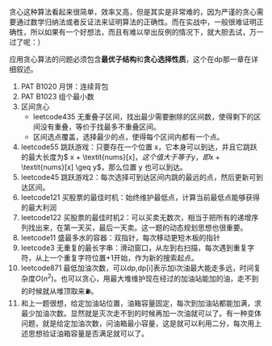 贪心这种算法看起来很简单，效率又高，但是其实是非常难的，因为严谨的贪心需要通过数学归纳法或者反证法来证明算法的正确性。而在实战中，一般很难证明正确性，所以如果有一个好想法，而且有难以举出反例的情况下，就大胆去试，万一过了呢：）

应用贪心算法的问题必须包含**最优子结构**和**贪心选择性质**，这个在dp那一章在详细叙述。

1. PAT B1020 月饼：连续背包
2. PAT B1023 组个最小数
3. 区间贪心
   * leetcode435 无重叠子区间，找出最少需要删除的区间数，使得剩下的区间没有重叠，等价于找最多不重叠区间。
   * 区间选点覆盖，选择最少的点，使得每个区间内都有一个点。
4. leetcode55 跳跃游戏：只要存在一个位置 x，它本身可以到达，并且它跳跃的最大长度为$ x + \textit{nums}[x]$，这个值大于等于 y，即$x + \textit{nums}[x] \geq y$，那么位置 y 也可以到达。
5. leetcode45 跳跃游戏2：每次选择可到达区间内跳的最远的点，然后更新可到达区间。
6. leetcode121 买股票的最佳时机：始终维护最低点，计算当前最低点能够获得的最大利润
7. leetcode122 买股票的最佳时机2：可以买卖无数次，相当于把所有的递增序列找出来，在第一天买，最后一天卖。这一题的动态规划思想也很重要。
8. leetcode11 盛最多水的容器：双指针，每次移动更短木板的指针
9. leetcode3 无重复的最长字串：滑动窗口，从左到右扫描，每次遇到重复字符，从上一个重复字符位置+1开始，作为新的搜索起点。
10. leetcode871 最低加油次数，可以dp,dp[i]表示加i次油最大能走多远，时间复杂度$O(n^2)$。也可以贪心，用最大堆维护现在经过的加油站能加的油，走不到的时候就从堆顶取来⛽️。
11. 和上一题很想，给定加油站位置，油箱容量固定，每次到加油站都能加满，求最少加油次数。显然就是灭次走不到的时候再加一次油就可以了。有一种变体问题，就是给定加油次数，问油箱最小容量，这是就可以利用二分，每次用上述思想验证油箱容量是否满足就可以了。
